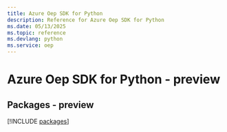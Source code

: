 ```yaml
---
title: Azure Oep SDK for Python
description: Reference for Azure Oep SDK for Python
ms.date: 05/13/2025
ms.topic: reference
ms.devlang: python
ms.service: oep
---
```

# Azure Oep SDK for Python - preview
## Packages - preview
[!INCLUDE [packages](oep-index.md)]